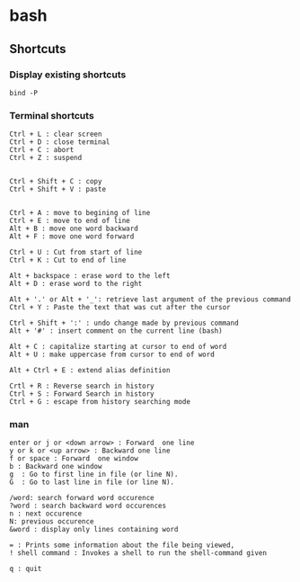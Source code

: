 # bash

## Shortcuts

### Display existing shortcuts

    bind -P

### Terminal shortcuts

    Ctrl + L : clear screen
    Ctrl + D : close terminal
    Ctrl + C : abort
    Ctrl + Z : suspend


    Ctrl + Shift + C : copy
    Ctrl + Shift + V : paste


    Ctrl + A : move to begining of line
    Ctrl + E : move to end of line
    Alt + B : move one word backward
    Alt + F : move one word forward

    Ctrl + U : Cut from start of line
    Ctrl + K : Cut to end of line

    Alt + backspace : erase word to the left
    Alt + D : erase word to the right

    Alt + '.' or Alt + '_': retrieve last argument of the previous command
    Ctrl + Y : Paste the text that was cut after the cursor

    Ctrl + Shift + ':' : undo change made by previous command
    Alt + '#' : insert comment on the current line (bash)

    Alt + C : capitalize starting at cursor to end of word
    Alt + U : make uppercase from cursor to end of word

    Alt + Ctrl + E : extend alias definition

    Crtl + R : Reverse search in history
    Ctrl + S : Forward Search in history
    Ctrl + G : escape from history searching mode


### man 

    enter or j or <down arrow> : Forward  one line
    y or k or <up arrow> : Backward one line 
    f or space : Forward  one window
    b : Backward one window
    g  : Go to first line in file (or line N).
    G  : Go to last line in file (or line N).

    /word: search forward word occurence
    ?word : search backward word occurences
    n : next occurence
    N: previous occurence 
    &word : display only lines containing word

    = : Prints some information about the file being viewed,
    ! shell command : Invokes a shell to run the shell-command given

    q : quit